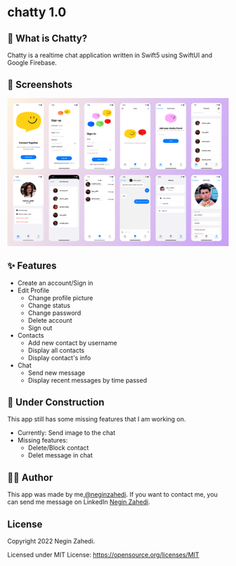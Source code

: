 # chatty 1.0

## 💬 What is Chatty?

Chatty is a realtime chat application written in Swift5 using SwiftUI and Google Firebase. 

## 📸 Screenshots
<img src="screenshots.png" width="1000"/>

## ✨ Features
- Create an account/Sign in
- Edit Profile 
  - Change profile picture
  - Change status
  - Change password
  - Delete account
  - Sign out
- Contacts
  - Add new contact by username
  - Display all contacts
  - Display contact's info
- Chat
  - Send new message
  - Display recent messages by time passed 

## 🚧 Under Construction 

This app still has some missing features that I am working on. 
- Currently: Send image to the chat
- Missing features:
  - Delete/Block contact
  - Delet message in chat

## ✍🏻 Author

This app was made by me,[@neginzahedi](https://github.com/neginzahedi). If you want to contact me, you can send me message on LinkedIn [Negin Zahedi](https://www.linkedin.com/in/negin-zahedi/).

## License

Copyright 2022 Negin Zahedi.

Licensed under MIT License: https://opensource.org/licenses/MIT
